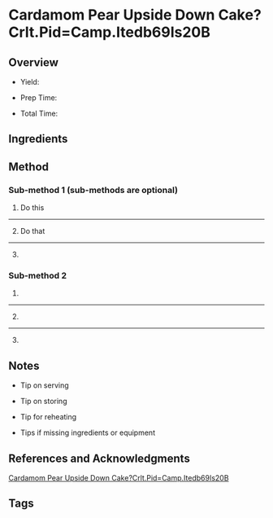 # Cardamom Pear Upside Down Cake?Crlt.Pid=Camp.Itedb69Is20B

## Overview

- Yield:

- Prep Time:

- Total Time:

## Ingredients



## Method

### Sub-method 1 (sub-methods are optional)

1. Do this
---
2. Do that
---
3.

### Sub-method 2

1.
---
2.
---
3.

## Notes

- Tip on serving

- Tip on storing

- Tip for reheating

- Tips if missing ingredients or equipment

## References and Acknowledgments

[Cardamom Pear Upside Down Cake?Crlt.Pid=Camp.Itedb69Is20B](http://www.fixfeastflair.com/home/cardamom-pear-upside-down-cake?crlt.pid=camp.ITedB69IS20b)

## Tags


